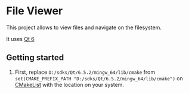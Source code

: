 # File Viewer

This project allows to view files and navigate on the filesystem.

It uses [Qt 6](https://doc.qt.io/qt-6/)

## Getting started

1. First, replace `D:/sdks/Qt/6.5.2/mingw_64/lib/cmake` from `set(CMAKE_PREFIX_PATH "D:/sdks/Qt/6.5.2/mingw_64/lib/cmake")`
   on [CMakeList](CMakeLists.txt) with the location on your system.